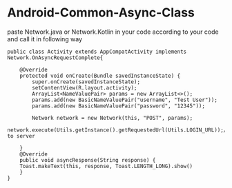 # Android-Common-Async-Class
paste Network.java or Network.Kotlin in your code according to your code and call it in following way


    public class Activity extends AppCompatActivity implements Network.OnAsyncRequestComplete{

        @Override
        protected void onCreate(Bundle savedInstanceState) {
            super.onCreate(savedInstanceState);
            setContentView(R.layout.activity);
            ArrayList<NameValuePair> params = new ArrayList<>();
            params.add(new BasicNameValuePair("username", "Test User"));
            params.add(new BasicNameValuePair("password", "12345"));
        
            Network network = new Network(this, "POST", params);
            network.execute(Utils.getInstance().getRequestedUrl(Utils.LOGIN_URL));//Url to server
     
        }
        @Override
        public void asyncResponse(String response) {
        Toast.makeText(this, response, Toast.LENGTH_LONG).show()
        }
    }


